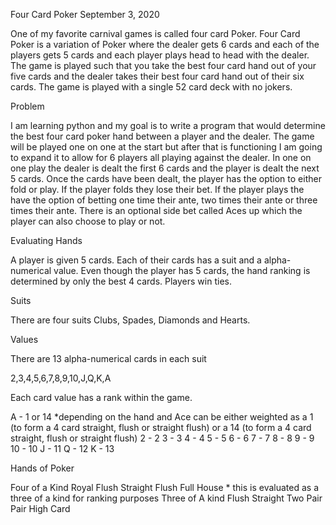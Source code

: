 Four Card Poker September 3, 2020

One of my favorite carnival games is called four card Poker. Four Card Poker is a variation of Poker where the dealer gets 6 cards and each of the players gets 5 cards and each player plays head to head with the dealer. The game is played such that you take the best four card hand out of your five cards and the dealer takes their best four card hand out of their six cards. The game is played with a single 52 card deck with no jokers.

Problem

I am learning python and my goal is to write a program that would determine the best four card poker hand between a player and the dealer. The game will be played one on one at the start but after that is functioning I am going to expand it to allow for 6 players all playing against the dealer. In one on one play the dealer is dealt the first 6 cards and the player is dealt the next 5 cards. Once the cards have been dealt, the player has the option to either fold or play. If the player folds they lose their bet. If the player plays the have the option of betting one time their ante, two times their ante or three times their ante. There is an optional side bet called Aces up which the player can also choose to play or not.

Evaluating Hands

A player is given 5 cards. Each of their cards has a suit and a alpha-numerical value. Even though the player has 5 cards, the hand ranking is determined by only the best 4 cards. Players win ties.

Suits

There are four suits Clubs, Spades, Diamonds and Hearts.

Values

There are 13 alpha-numerical cards in each suit

2,3,4,5,6,7,8,9,10,J,Q,K,A

Each card value has a rank within the game.

A - 1 or 14 *depending on the hand and Ace can be either weighted as a 1 (to form a 4 card straight, flush or straight flush) or a 14 (to form a 4 card straight, flush or straight flush) 2 - 2 3 - 3 4 - 4 5 - 5 6 - 6 7 - 7 8 - 8 9 - 9 10 - 10 J - 11 Q - 12 K - 13

Hands of Poker

Four of a Kind Royal Flush Straight Flush Full House * this is evaluated as a three of a kind for ranking purposes Three of A kind Flush Straight Two Pair Pair High Card
